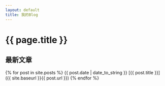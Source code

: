 ```yaml
---
layout: default
title: 我的Blog
---
```

# {{ page.title }}

## 最新文章

{% for post in site.posts %}
    {{ post.date | date_to_string }} [{{ post.title }}]({{ site.baseurl }}{{ post.url }})
{% endfor %}